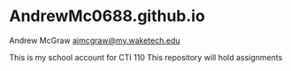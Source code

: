 # AndrewMc0688.github.io

Andrew McGraw
ajmcgraw@my.waketech.edu

This is my school account for CTI 110
This repository will hold assignments